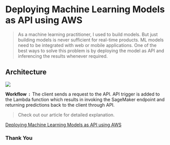 
<h1> Deploying Machine Learning Models as API using AWS </h1>

> As a machine learning practitioner, I used to build models. But just building models is never sufficient for real-time products. ML models need to be integrated with web or mobile applications. One of the best ways to solve this problem is by deploying the model as API and inferencing the results whenever required.

<h2>Architecture </h2>
<img src='Images/main.png'> 

<p><b>Workflow &nbsp;: &nbsp;</b>The client sends a request to the API. API trigger is added to the Lambda function which results in invoking the SageMaker endpoint and returning predictions back to the client through API.</p>

> Check out our article for detailed explanation.

<a href=
'https://medium.com/towards-artificial-intelligence/deploying-machine-learning-models-as-api-using-aws-a25d05518084?source=friends_link&sk=51edbb3e4021c8ad7573dc28c4098b16'> Deploying Machine Learning Models as API using AWS </a>


<h3> Thank You </h3>